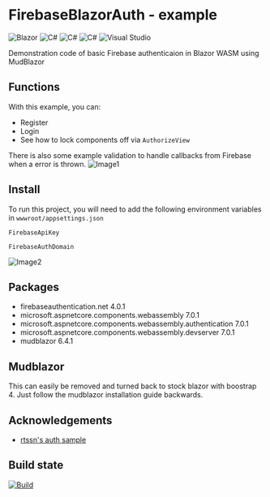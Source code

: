 # FirebaseBlazorAuth - example 
![Blazor](https://img.shields.io/badge/blazor-%235C2D91.svg?style=for-the-badge&logo=blazor&logoColor=white)
![C#](https://img.shields.io/badge/c%23-%23239120.svg?style=for-the-badge&logo=c-sharp&logoColor=white)
![C#](https://img.shields.io/badge/.NET-512BD4.svg?style=for-the-badge&logo=dotnet&logoColor=white)
![C#](https://img.shields.io/badge/Firebase-FFCA28.svg?style=for-the-badge&logo=Firebase&logoColor=black)
![Visual Studio](https://img.shields.io/badge/Visual%20Studio-5C2D91.svg?style=for-the-badge&logo=visual-studio&logoColor=white)

Demonstration code of basic Firebase authenticaion in Blazor WASM using MudBlazor
## Functions
With this example, you can:
- Register
- Login
- See how to lock components off via `AuthorizeView`

There is also some example validation to handle callbacks from Firebase when a error is thrown. 
![Image1](https://i.imgur.com/LpMxkn4.png)

## Install

To run this project, you will need to add the following environment variables in `wwwroot/appsettings.json`

`FirebaseApiKey`

`FirebaseAuthDomain`

![Image2](https://i.imgur.com/wEUEPgu.png)


## Packages

- firebaseauthentication.net 4.0.1
- microsoft.aspnetcore.components.webassembly 7.0.1
- microsoft.aspnetcore.components.webassembly.authentication 7.0.1
- microsoft.aspnetcore.components.webassembly.devserver 7.0.1
- mudblazor 6.4.1


## Mudblazor

This can easily be removed and turned back to stock blazor with boostrap 4. Just follow the mudblazor installation guide backwards. 
## Acknowledgements

 - [rtssn's auth sample](https://github.com/rtssn/BlazorWebAssemblyApp-Auth-Sample)


## Build state

[![Build](https://github.com/PSCourtney/FirebaseBlazorAuth/actions/workflows/dotnet.yml/badge.svg)](https://github.com/PSCourtney/FirebaseBlazorAuth/actions/workflows/dotnet.yml)

